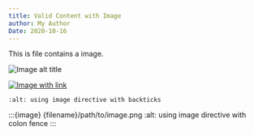 ```yaml
---
title: Valid Content with Image
author: My Author
Date: 2020-10-16
---
```

This is file contains a image.

![Image alt title](/path/to/image.png)

[![Image with link](/path/to/link.png)](https://example.com/link.png)

```{image} {filename}/path/to/image.png
:alt: using image directive with backticks
```

:::{image} {filename}/path/to/image.png
:alt: using image directive with colon fence
:::
